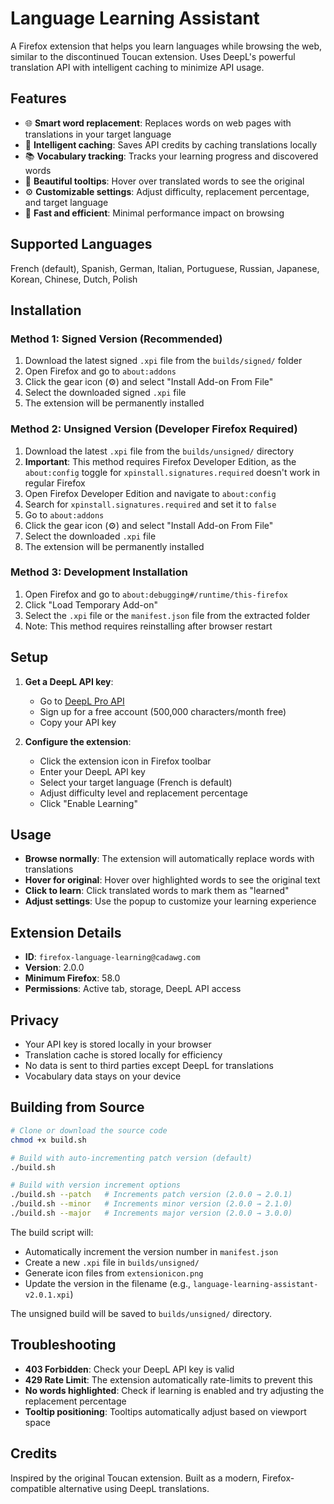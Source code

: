 # Language Learning Assistant

A Firefox extension that helps you learn languages while browsing the web, similar to the discontinued Toucan extension. Uses DeepL's powerful translation API with intelligent caching to minimize API usage.

## Features

- 🌐 **Smart word replacement**: Replaces words on web pages with translations in your target language
- 🎯 **Intelligent caching**: Saves API credits by caching translations locally
- 📚 **Vocabulary tracking**: Tracks your learning progress and discovered words
- 🎨 **Beautiful tooltips**: Hover over translated words to see the original
- ⚙️ **Customizable settings**: Adjust difficulty, replacement percentage, and target language
- 🚀 **Fast and efficient**: Minimal performance impact on browsing

## Supported Languages

French (default), Spanish, German, Italian, Portuguese, Russian, Japanese, Korean, Chinese, Dutch, Polish

## Installation

### Method 1: Signed Version (Recommended)

1. Download the latest signed `.xpi` file from the `builds/signed/` folder
2. Open Firefox and go to `about:addons`
3. Click the gear icon (⚙️) and select "Install Add-on From File"
4. Select the downloaded signed `.xpi` file
5. The extension will be permanently installed

### Method 2: Unsigned Version (Developer Firefox Required)

1. Download the latest `.xpi` file from the `builds/unsigned/` directory
2. **Important**: This method requires Firefox Developer Edition, as the `about:config` toggle for `xpinstall.signatures.required` doesn't work in regular Firefox
3. Open Firefox Developer Edition and navigate to `about:config`
4. Search for `xpinstall.signatures.required` and set it to `false`
5. Go to `about:addons`
6. Click the gear icon (⚙️) and select "Install Add-on From File"
7. Select the downloaded `.xpi` file
8. The extension will be permanently installed

### Method 3: Development Installation

1. Open Firefox and go to `about:debugging#/runtime/this-firefox`
2. Click "Load Temporary Add-on"
3. Select the `.xpi` file or the `manifest.json` file from the extracted folder
4. Note: This method requires reinstalling after browser restart

## Setup

1. **Get a DeepL API key**:
   - Go to [DeepL Pro API](https://www.deepl.com/pro-api)
   - Sign up for a free account (500,000 characters/month free)
   - Copy your API key

2. **Configure the extension**:
   - Click the extension icon in Firefox toolbar
   - Enter your DeepL API key
   - Select your target language (French is default)
   - Adjust difficulty level and replacement percentage
   - Click "Enable Learning"

## Usage

- **Browse normally**: The extension will automatically replace words with translations
- **Hover for original**: Hover over highlighted words to see the original text
- **Click to learn**: Click translated words to mark them as "learned"
- **Adjust settings**: Use the popup to customize your learning experience

## Extension Details

- **ID**: `firefox-language-learning@cadawg.com`
- **Version**: 2.0.0
- **Minimum Firefox**: 58.0
- **Permissions**: Active tab, storage, DeepL API access

## Privacy

- Your API key is stored locally in your browser
- Translation cache is stored locally for efficiency
- No data is sent to third parties except DeepL for translations
- Vocabulary data stays on your device

## Building from Source

```bash
# Clone or download the source code
chmod +x build.sh

# Build with auto-incrementing patch version (default)
./build.sh

# Build with version increment options
./build.sh --patch   # Increments patch version (2.0.0 → 2.0.1)
./build.sh --minor   # Increments minor version (2.0.0 → 2.1.0)
./build.sh --major   # Increments major version (2.0.0 → 3.0.0)
```

The build script will:
- Automatically increment the version number in `manifest.json`
- Create a new `.xpi` file in `builds/unsigned/`
- Generate icon files from `extensionicon.png`
- Update the version in the filename (e.g., `language-learning-assistant-v2.0.1.xpi`)

The unsigned build will be saved to `builds/unsigned/` directory.

## Troubleshooting

- **403 Forbidden**: Check your DeepL API key is valid
- **429 Rate Limit**: The extension automatically rate-limits to prevent this
- **No words highlighted**: Check if learning is enabled and try adjusting the replacement percentage
- **Tooltip positioning**: Tooltips automatically adjust based on viewport space

## Credits

Inspired by the original Toucan extension. Built as a modern, Firefox-compatible alternative using DeepL translations.